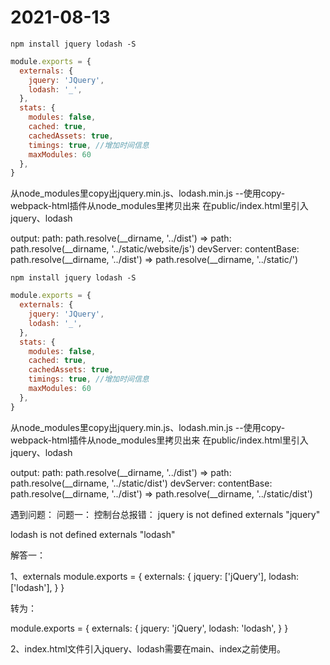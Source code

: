# 2021-08-13
```shell
npm install jquery lodash -S
```

```js
module.exports = {
  externals: {
    jquery: 'JQuery',
    lodash: '_',
  },
  stats: {
    modules: false,
    cached: true, 
    cachedAssets: true,
    timings: true, //增加时间信息
    maxModules: 60
  },
}
```

从node_modules里copy出jquery.min.js、lodash.min.js --使用copy-webpack-html插件从node_modules里拷贝出来
在public/index.html里引入jquery、lodash

output:
path: path.resolve(__dirname, '../dist') => path: path.resolve(__dirname, '../static/website/js')
devServer:
contentBase: path.resolve(__dirname, '../dist') => path.resolve(__dirname, '../static/')

```shell
npm install jquery lodash -S
```

```js
module.exports = {
  externals: {
    jquery: 'JQuery',
    lodash: '_',
  },
  stats: {
    modules: false,
    cached: true, 
    cachedAssets: true,
    timings: true, //增加时间信息
    maxModules: 60
  },
}
```

从node_modules里copy出jquery.min.js、lodash.min.js --使用copy-webpack-html插件从node_modules里拷贝出来
在public/index.html里引入jquery、lodash

output:
path: path.resolve(__dirname, '../dist') => path: path.resolve(__dirname, '../static/dist')
devServer:
contentBase: path.resolve(__dirname, '../dist') => path.resolve(__dirname, '../static/dist')

遇到问题：
问题一：
控制台总报错：
jquery is not defined
externals "jquery"

lodash is not defined
externals "lodash"

解答一：

1、externals
module.exports = {
  externals: {
    jquery: ['jQuery'],
    lodash: ['lodash'],
  }
}

转为：

module.exports = {
  externals: {
    jquery: 'jQuery',
    lodash: 'lodash',
  }
}

2、index.html文件引入jquery、lodash需要在main、index之前使用。
